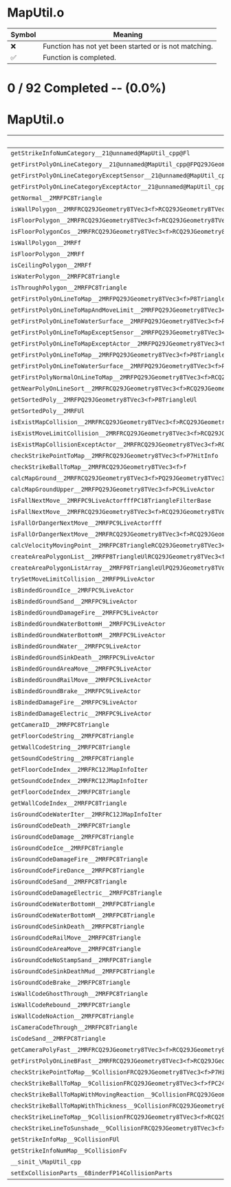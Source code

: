# MapUtil.o
| Symbol | Meaning 
| ------------- | ------------- 
| :x: | Function has not yet been started or is not matching. 
| :white_check_mark: | Function is completed. 


# 0 / 92 Completed -- (0.0%)
# MapUtil.o
| Symbol | Decompiled? |
| ------------- | ------------- |
| `getStrikeInfoNumCategory__21@unnamed@MapUtil_cpp@Fl` | :x: |
| `getFirstPolyOnLineCategory__21@unnamed@MapUtil_cpp@FPQ29JGeometry8TVec3<f>P8TriangleRCQ29JGeometry8TVec3<f>RCQ29JGeometry8TVec3<f>PC18TriangleFilterBasePC24CollisionPartsFilterBasel` | :x: |
| `getFirstPolyOnLineCategoryExceptSensor__21@unnamed@MapUtil_cpp@FPQ29JGeometry8TVec3<f>P8TriangleRCQ29JGeometry8TVec3<f>RCQ29JGeometry8TVec3<f>PC9HitSensorl` | :x: |
| `getFirstPolyOnLineCategoryExceptActor__21@unnamed@MapUtil_cpp@FPQ29JGeometry8TVec3<f>P8TriangleRCQ29JGeometry8TVec3<f>RCQ29JGeometry8TVec3<f>PC9LiveActorl` | :x: |
| `getNormal__2MRFPC8Triangle` | :x: |
| `isWallPolygon__2MRFRCQ29JGeometry8TVec3<f>RCQ29JGeometry8TVec3<f>` | :x: |
| `isFloorPolygon__2MRFRCQ29JGeometry8TVec3<f>RCQ29JGeometry8TVec3<f>` | :x: |
| `isFloorPolygonCos__2MRFRCQ29JGeometry8TVec3<f>RCQ29JGeometry8TVec3<f>f` | :x: |
| `isWallPolygon__2MRFf` | :x: |
| `isFloorPolygon__2MRFf` | :x: |
| `isCeilingPolygon__2MRFf` | :x: |
| `isWaterPolygon__2MRFPC8Triangle` | :x: |
| `isThroughPolygon__2MRFPC8Triangle` | :x: |
| `getFirstPolyOnLineToMap__2MRFPQ29JGeometry8TVec3<f>P8TriangleRCQ29JGeometry8TVec3<f>RCQ29JGeometry8TVec3<f>` | :x: |
| `getFirstPolyOnLineToMapAndMoveLimit__2MRFPQ29JGeometry8TVec3<f>P8TriangleRCQ29JGeometry8TVec3<f>RCQ29JGeometry8TVec3<f>` | :x: |
| `getFirstPolyOnLineToWaterSurface__2MRFPQ29JGeometry8TVec3<f>P8TriangleRCQ29JGeometry8TVec3<f>RCQ29JGeometry8TVec3<f>` | :x: |
| `getFirstPolyOnLineToMapExceptSensor__2MRFPQ29JGeometry8TVec3<f>P8TriangleRCQ29JGeometry8TVec3<f>RCQ29JGeometry8TVec3<f>PC9HitSensor` | :x: |
| `getFirstPolyOnLineToMapExceptActor__2MRFPQ29JGeometry8TVec3<f>P8TriangleRCQ29JGeometry8TVec3<f>RCQ29JGeometry8TVec3<f>PC9LiveActor` | :x: |
| `getFirstPolyOnLineToMap__2MRFPQ29JGeometry8TVec3<f>P8TriangleRCQ29JGeometry8TVec3<f>RCQ29JGeometry8TVec3<f>PC24CollisionPartsFilterBasePC18TriangleFilterBase` | :x: |
| `getFirstPolyOnLineToWaterSurface__2MRFPQ29JGeometry8TVec3<f>P8TriangleRCQ29JGeometry8TVec3<f>RCQ29JGeometry8TVec3<f>PC24CollisionPartsFilterBasePC18TriangleFilterBase` | :x: |
| `getFirstPolyNormalOnLineToMap__2MRFPQ29JGeometry8TVec3<f>RCQ29JGeometry8TVec3<f>RCQ29JGeometry8TVec3<f>PQ29JGeometry8TVec3<f>PC9HitSensor` | :x: |
| `getNearPolyOnLineSort__2MRFRCQ29JGeometry8TVec3<f>RCQ29JGeometry8TVec3<f>RCQ29JGeometry8TVec3<f>PC9HitSensor` | :x: |
| `getSortedPoly__2MRFPQ29JGeometry8TVec3<f>P8TriangleUl` | :x: |
| `getSortedPoly__2MRFUl` | :x: |
| `isExistMapCollision__2MRFRCQ29JGeometry8TVec3<f>RCQ29JGeometry8TVec3<f>` | :x: |
| `isExistMoveLimitCollision__2MRFRCQ29JGeometry8TVec3<f>RCQ29JGeometry8TVec3<f>` | :x: |
| `isExistMapCollisionExceptActor__2MRFRCQ29JGeometry8TVec3<f>RCQ29JGeometry8TVec3<f>PC9LiveActor` | :x: |
| `checkStrikePointToMap__2MRFRCQ29JGeometry8TVec3<f>P7HitInfo` | :x: |
| `checkStrikeBallToMap__2MRFRCQ29JGeometry8TVec3<f>f` | :x: |
| `calcMapGround__2MRFRCQ29JGeometry8TVec3<f>PQ29JGeometry8TVec3<f>f` | :x: |
| `calcMapGroundUpper__2MRFPQ29JGeometry8TVec3<f>PC9LiveActor` | :x: |
| `isFallNextMove__2MRFPC9LiveActorfffPC18TriangleFilterBase` | :x: |
| `isFallNextMove__2MRFRCQ29JGeometry8TVec3<f>RCQ29JGeometry8TVec3<f>RCQ29JGeometry8TVec3<f>fffPC18TriangleFilterBase` | :x: |
| `isFallOrDangerNextMove__2MRFPC9LiveActorfff` | :x: |
| `isFallOrDangerNextMove__2MRFRCQ29JGeometry8TVec3<f>RCQ29JGeometry8TVec3<f>RCQ29JGeometry8TVec3<f>fff` | :x: |
| `calcVelocityMovingPoint__2MRFPC8TriangleRCQ29JGeometry8TVec3<f>PQ29JGeometry8TVec3<f>` | :x: |
| `createAreaPolygonList__2MRFP8TriangleUlRCQ29JGeometry8TVec3<f>RCQ29JGeometry8TVec3<f>` | :x: |
| `createAreaPolygonListArray__2MRFP8TriangleUlPQ29JGeometry8TVec3<f>Ul` | :x: |
| `trySetMoveLimitCollision__2MRFP9LiveActor` | :x: |
| `isBindedGroundIce__2MRFPC9LiveActor` | :x: |
| `isBindedGroundSand__2MRFPC9LiveActor` | :x: |
| `isBindedGroundDamageFire__2MRFPC9LiveActor` | :x: |
| `isBindedGroundWaterBottomH__2MRFPC9LiveActor` | :x: |
| `isBindedGroundWaterBottomM__2MRFPC9LiveActor` | :x: |
| `isBindedGroundWater__2MRFPC9LiveActor` | :x: |
| `isBindedGroundSinkDeath__2MRFPC9LiveActor` | :x: |
| `isBindedGroundAreaMove__2MRFPC9LiveActor` | :x: |
| `isBindedGroundRailMove__2MRFPC9LiveActor` | :x: |
| `isBindedGroundBrake__2MRFPC9LiveActor` | :x: |
| `isBindedDamageFire__2MRFPC9LiveActor` | :x: |
| `isBindedDamageElectric__2MRFPC9LiveActor` | :x: |
| `getCameraID__2MRFPC8Triangle` | :x: |
| `getFloorCodeString__2MRFPC8Triangle` | :x: |
| `getWallCodeString__2MRFPC8Triangle` | :x: |
| `getSoundCodeString__2MRFPC8Triangle` | :x: |
| `getFloorCodeIndex__2MRFRC12JMapInfoIter` | :x: |
| `getSoundCodeIndex__2MRFRC12JMapInfoIter` | :x: |
| `getFloorCodeIndex__2MRFPC8Triangle` | :x: |
| `getWallCodeIndex__2MRFPC8Triangle` | :x: |
| `isGroundCodeWaterIter__2MRFRC12JMapInfoIter` | :x: |
| `isGroundCodeDeath__2MRFPC8Triangle` | :x: |
| `isGroundCodeDamage__2MRFPC8Triangle` | :x: |
| `isGroundCodeIce__2MRFPC8Triangle` | :x: |
| `isGroundCodeDamageFire__2MRFPC8Triangle` | :x: |
| `isGroundCodeFireDance__2MRFPC8Triangle` | :x: |
| `isGroundCodeSand__2MRFPC8Triangle` | :x: |
| `isGroundCodeDamageElectric__2MRFPC8Triangle` | :x: |
| `isGroundCodeWaterBottomH__2MRFPC8Triangle` | :x: |
| `isGroundCodeWaterBottomM__2MRFPC8Triangle` | :x: |
| `isGroundCodeSinkDeath__2MRFPC8Triangle` | :x: |
| `isGroundCodeRailMove__2MRFPC8Triangle` | :x: |
| `isGroundCodeAreaMove__2MRFPC8Triangle` | :x: |
| `isGroundCodeNoStampSand__2MRFPC8Triangle` | :x: |
| `isGroundCodeSinkDeathMud__2MRFPC8Triangle` | :x: |
| `isGroundCodeBrake__2MRFPC8Triangle` | :x: |
| `isWallCodeGhostThrough__2MRFPC8Triangle` | :x: |
| `isWallCodeRebound__2MRFPC8Triangle` | :x: |
| `isWallCodeNoAction__2MRFPC8Triangle` | :x: |
| `isCameraCodeThrough__2MRFPC8Triangle` | :x: |
| `isCodeSand__2MRFPC8Triangle` | :x: |
| `getCameraPolyFast__2MRFRCQ29JGeometry8TVec3<f>RCQ29JGeometry8TVec3<f>PC9HitSensor` | :x: |
| `getFirstPolyOnLineBFast__2MRFRCQ29JGeometry8TVec3<f>RCQ29JGeometry8TVec3<f>PQ29JGeometry8TVec3<f>P8Triangle` | :x: |
| `checkStrikePointToMap__9CollisionFRCQ29JGeometry8TVec3<f>P7HitInfo` | :x: |
| `checkStrikeBallToMap__9CollisionFRCQ29JGeometry8TVec3<f>fPC24CollisionPartsFilterBasePC18TriangleFilterBase` | :x: |
| `checkStrikeBallToMapWithMovingReaction__9CollisionFRCQ29JGeometry8TVec3<f>fPC24CollisionPartsFilterBasePC18TriangleFilterBase` | :x: |
| `checkStrikeBallToMapWithThickness__9CollisionFRCQ29JGeometry8TVec3<f>ffPC24CollisionPartsFilterBasePC18TriangleFilterBase` | :x: |
| `checkStrikeLineToMap__9CollisionFRCQ29JGeometry8TVec3<f>RCQ29JGeometry8TVec3<f>lPC24CollisionPartsFilterBasePC18TriangleFilterBase` | :x: |
| `checkStrikeLineToSunshade__9CollisionFRCQ29JGeometry8TVec3<f>RCQ29JGeometry8TVec3<f>lPC24CollisionPartsFilterBasePC18TriangleFilterBase` | :x: |
| `getStrikeInfoMap__9CollisionFUl` | :x: |
| `getStrikeInfoNumMap__9CollisionFv` | :x: |
| `__sinit_\MapUtil_cpp` | :x: |
| `setExCollisionParts__6BinderFP14CollisionParts` | :x: |
